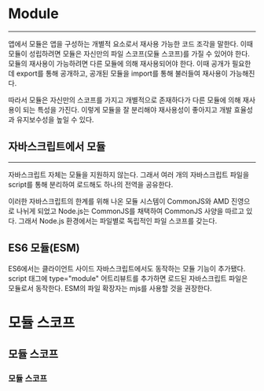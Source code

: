 # Module
---
앱에서 모듈은 앱을 구성하는 개별적 요소로서 재사용 가능한 코드 조각을 말한다. 이때 모듈이 성립하려면 모듈은 자신만의 파일 스코프(모듈 스코프)를 가질 수 있어야 한다.
모듈의 재사용이 가능하려면 다른 모듈에 의해 재사용되어야 한다. 이때 공개가 필요한데 export를 통해 공개하고, 공개된 모듈을 import를 통해 불러들여 재사용이 가능해진다.

따라서 모듈은 자신만의 스코프를 가지고 개별적으로 존재하다가 다른 모듈에 의해 재사용이 되는 특성을 가진다.
이렇게 모듈을 잘 분리해야 재사용성이 좋아지고 개발 효율성과 유지보수성을 높일 수 있다.

## 자바스크립트에서 모듈
---
자바스크립트 자체는 모듈을 지원하지 않는다. 그래서 여러 개의 자바스크립트 파일을 script를 통해 분리하여 로드해도 하나의 전역을 공유한다.

이러한 자바스크립트의 한계를 위해 나온 모듈 시스템이 CommonJS와 AMD 진영으로 나뉘게 되었고 Node.js는 CommonJS를 채택하여 CommonJS 사양을 따르고 있다. 
그래서 Node.js 환경에서는 파일별로 독립적인 파일 스코프를 갖는다.

## ES6 모듈(ESM)
ES6에서는 클라이언트 사이드 자바스크립트에서도 동작하는 모듈 기능이 추가됐다.
script 태그에 type="module" 어트리뷰트를 추가하면 로드된 자바스크립트 파일은 모듈로서 동작한다.
ESM의 파일 확장자는 mjs를 사용할 것을 권장한다.


# 모듈 스코프
## 모듈 스코프
### 모듈 스코프

